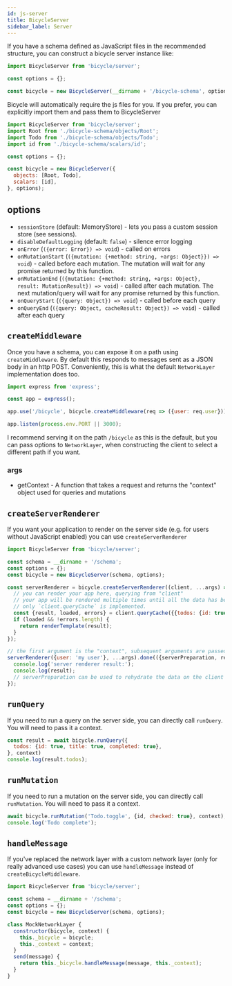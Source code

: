 ```yaml
---
id: js-server
title: BicycleServer
sidebar_label: Server
---
```


If you have a schema defined as JavaScript files in the recommended structure, you can construct a bicycle server instance like:

```js
import BicycleServer from 'bicycle/server';

const options = {};

const bicycle = new BicycleServer(__dirname + '/bicycle-schema', options);
```

Bicycle will automatically require the js files for you. If you prefer, you can explicitly import them and pass them to BicycleServer

```js
import BicycleServer from 'bicycle/server';
import Root from './bicycle-schema/objects/Root';
import Todo from './bicycle-schema/objects/Todo';
import id from './bicycle-schema/scalars/id';

const options = {};

const bicycle = new BicycleServer({
  objects: [Root, Todo],
  scalars: [id],
}, options);
```

## options

 - `sessionStore` (default: MemoryStore) - lets you pass a custom session store (see sessions).
 - `disableDefaultLogging` (default: `false`) - silence error logging
 - `onError` (`({error: Error}) => void`) - called on errors
 - `onMutationStart` (`({mutation: {+method: string, +args: Object}}) => void`) - called before each mutation. The mutation will wait for any promise returned by this function.
 - `onMutationEnd` (`({mutation: {+method: string, +args: Object}, result: MutationResult}) => void`) - called after each mutation. The next mutation/query will wait for any promise returned by this function.
  - `onQueryStart` (`({query: Object}) => void`) - called before each query
  - `onQueryEnd` (`({query: Object, cacheResult: Object}) => void`) - called after each query

## `createMiddleware`

Once you have a schema, you can expose it on a path using `createMiddleware`.  By default this responds to
messages sent as a JSON body in an http POST.  Conveniently, this is what the default `NetworkLayer` implementation
does too.

```js
import express from 'express';

const app = express();

app.use('/bicycle', bicycle.createMiddleware(req => ({user: req.user})));

app.listen(process.env.PORT || 3000);
```

I recommend serving it on the path `/bicycle` as this is the default, but you can pass options to `NetworkLayer`, when constructing the client to
select a different path if you want.

### args

 - getContext - A function that takes a request and returns the "context" object used for queries and mutations

## `createServerRenderer`

If you want your application to render on the server side (e.g. for users without JavaScript enabled) you can use
`createServerRenderer`

```js
import BicycleServer from 'bicycle/server';

const schema = __dirname + '/schema';
const options = {};
const bicycle = new BicycleServer(schema, options);

const serverRenderer = bicycle.createServerRenderer((client, ...args) => {
  // you can render your app here, querying from "client"
  // your app will be rendered multiple times until all the data has been loaded
  // only `client.queryCache` is implemented.
  const {result, loaded, errors} = client.queryCache({{todos: {id: true, title: true, completed: true}}});
  if (loaded && !errors.length) {
    return renderTemplate(result);
  }
});

// the first argument is the "context", subsequent arguments are passed through to your rendering function.
serverRenderer({user: 'my user'}, ...args).done(({serverPreparation, result}) => {
  console.log('server renderer result:');
  console.log(result);
  // serverPreparation can be used to rehydrate the data on the client
});
```

## `runQuery`

If you need to run a query on the server side, you can directly call `runQuery`.  You will need to pass it a context.

```js
const result = await bicycle.runQuery({
  todos: {id: true, title: true, completed: true},
}, context)
console.log(result.todos);
```

## `runMutation`

If you need to run a mutation on the server side, you can directly call `runMutation`.  You will need to pass it a context.

```js
await bicycle.runMutation('Todo.toggle', {id, checked: true}, context);
console.log('Todo complete');
```

## `handleMessage`

If you've replaced the network layer with a custom network layer (only for really advanced use cases) you can use
`handleMessage` instead of `createBicycleMiddleware`.

```js
import BicycleServer from 'bicycle/server';

const schema = __dirname + '/schema';
const options = {};
const bicycle = new BicycleServer(schema, options);

class MockNetworkLayer {
  constructor(bicycle, context) {
    this._bicycle = bicycle;
    this._context = context;
  }
  send(message) {
    return this._bicycle.handleMessage(message, this._context);
  }
}
```
